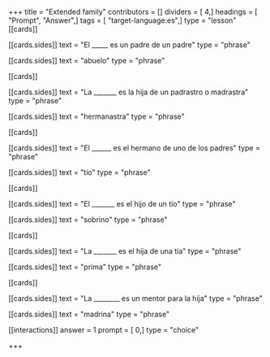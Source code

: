 +++
title = "Extended family"
contributors = []
dividers = [ 4,]
headings = [ "Prompt", "Answer",]
tags = [ "target-language:es",]
type = "lesson"
[[cards]]

[[cards.sides]]
text = "El _____ es un padre de un padre"
type = "phrase"

[[cards.sides]]
text = "abuelo"
type = "phrase"

[[cards]]

[[cards.sides]]
text = "La _______ es la hija de un padrastro o madrastra"
type = "phrase"

[[cards.sides]]
text = "hermanastra"
type = "phrase"

[[cards]]

[[cards.sides]]
text = "El ______ es el hermano de uno de los padres"
type = "phrase"

[[cards.sides]]
text = "tío"
type = "phrase"

[[cards]]

[[cards.sides]]
text = "El _______ es el hijo de un tío"
type = "phrase"

[[cards.sides]]
text = "sobrino"
type = "phrase"

[[cards]]

[[cards.sides]]
text = "La _______ es el hija de una tía"
type = "phrase"

[[cards.sides]]
text = "prima"
type = "phrase"

[[cards]]

[[cards.sides]]
text = "La ________ es un mentor para la hija"
type = "phrase"

[[cards.sides]]
text = "madrina"
type = "phrase"

[[interactions]]
answer = 1
prompt = [ 0,]
type = "choice"

+++
